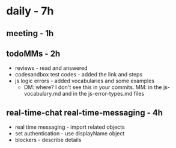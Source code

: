 # daily - 7h

## meeting - 1h

## todoMMs - 2h
* reviews - read and answered
* codesandbox test codes - added the link and steps
* js logic errors - added vocabularies and some examples 
  * DM: where? I don't see this in your commits. MM: in the js-vocabulary.md and in the js-error-types.md files 

## real-time-chat real-time-messaging - 4h
* real time messaging - import related objects
* set authentication - use displayName object
* blockers - describe details
